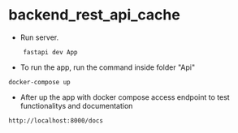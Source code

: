 # backend_rest_api_cache

- Run server.
````
    fastapi dev App
````

- To run the app, run the command inside folder "Api"
````
docker-compose up 
````
- After up the app with docker compose access endpoint to test functionalitys and documentation
````
http://localhost:8000/docs
````